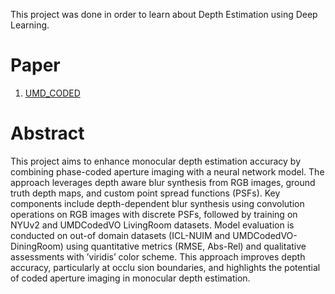 This project was done in order to learn about Depth Estimation using Deep Learning.

# Paper
1. [UMD_CODED](https://prg.cs.umd.edu/CodedVO) 

# Abstract
This project aims to enhance monocular depth
 estimation accuracy by combining phase-coded aperture imaging
 with a neural network model. The approach leverages depth
aware blur synthesis from RGB images, ground truth depth
 maps, and custom point spread functions (PSFs).
 Key components include depth-dependent blur synthesis
 using convolution operations on RGB images with discrete
 PSFs, followed by training on NYUv2 and UMDCodedVO
LivingRoom datasets. Model evaluation is conducted on out-of
domain datasets (ICL-NUIM and UMDCodedVO-DiningRoom)
 using quantitative metrics (RMSE, Abs-Rel) and qualitative
 assessments with ’viridis’ color scheme.
 This approach improves depth accuracy, particularly at occlu
sion boundaries, and highlights the potential of coded aperture
 imaging in monocular depth estimation.
